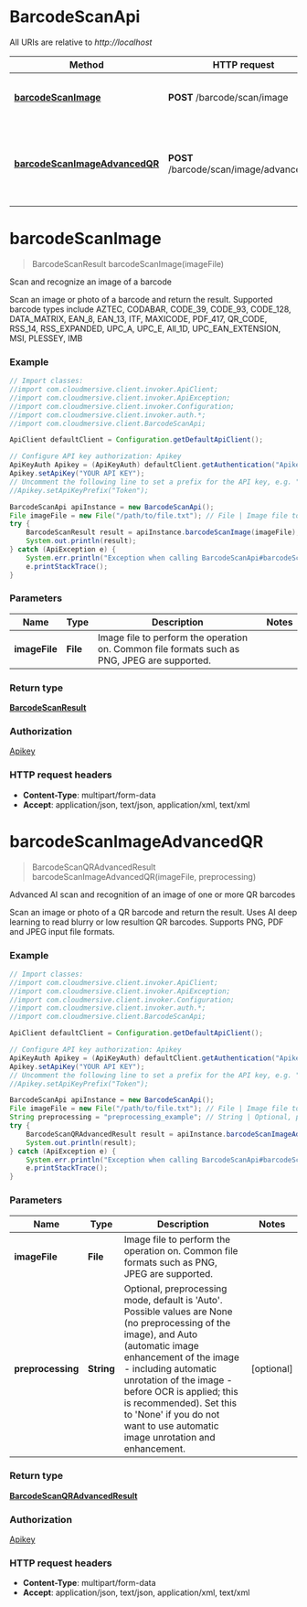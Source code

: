 # BarcodeScanApi

All URIs are relative to *http://localhost*

Method | HTTP request | Description
------------- | ------------- | -------------
[**barcodeScanImage**](BarcodeScanApi.md#barcodeScanImage) | **POST** /barcode/scan/image | Scan and recognize an image of a barcode
[**barcodeScanImageAdvancedQR**](BarcodeScanApi.md#barcodeScanImageAdvancedQR) | **POST** /barcode/scan/image/advanced/qr | Advanced AI scan and recognition of an image of one or more QR barcodes


<a name="barcodeScanImage"></a>
# **barcodeScanImage**
> BarcodeScanResult barcodeScanImage(imageFile)

Scan and recognize an image of a barcode

Scan an image or photo of a barcode and return the result.  Supported barcode types include AZTEC, CODABAR, CODE_39, CODE_93, CODE_128, DATA_MATRIX, EAN_8, EAN_13, ITF, MAXICODE, PDF_417, QR_CODE, RSS_14, RSS_EXPANDED, UPC_A, UPC_E, All_1D, UPC_EAN_EXTENSION, MSI, PLESSEY, IMB

### Example
```java
// Import classes:
//import com.cloudmersive.client.invoker.ApiClient;
//import com.cloudmersive.client.invoker.ApiException;
//import com.cloudmersive.client.invoker.Configuration;
//import com.cloudmersive.client.invoker.auth.*;
//import com.cloudmersive.client.BarcodeScanApi;

ApiClient defaultClient = Configuration.getDefaultApiClient();

// Configure API key authorization: Apikey
ApiKeyAuth Apikey = (ApiKeyAuth) defaultClient.getAuthentication("Apikey");
Apikey.setApiKey("YOUR API KEY");
// Uncomment the following line to set a prefix for the API key, e.g. "Token" (defaults to null)
//Apikey.setApiKeyPrefix("Token");

BarcodeScanApi apiInstance = new BarcodeScanApi();
File imageFile = new File("/path/to/file.txt"); // File | Image file to perform the operation on.  Common file formats such as PNG, JPEG are supported.
try {
    BarcodeScanResult result = apiInstance.barcodeScanImage(imageFile);
    System.out.println(result);
} catch (ApiException e) {
    System.err.println("Exception when calling BarcodeScanApi#barcodeScanImage");
    e.printStackTrace();
}
```

### Parameters

Name | Type | Description  | Notes
------------- | ------------- | ------------- | -------------
 **imageFile** | **File**| Image file to perform the operation on.  Common file formats such as PNG, JPEG are supported. |

### Return type

[**BarcodeScanResult**](BarcodeScanResult.md)

### Authorization

[Apikey](../README.md#Apikey)

### HTTP request headers

 - **Content-Type**: multipart/form-data
 - **Accept**: application/json, text/json, application/xml, text/xml

<a name="barcodeScanImageAdvancedQR"></a>
# **barcodeScanImageAdvancedQR**
> BarcodeScanQRAdvancedResult barcodeScanImageAdvancedQR(imageFile, preprocessing)

Advanced AI scan and recognition of an image of one or more QR barcodes

Scan an image or photo of a QR barcode and return the result.  Uses AI deep learning to read blurry or low resultion QR barcodes.  Supports PNG, PDF and JPEG input file formats.

### Example
```java
// Import classes:
//import com.cloudmersive.client.invoker.ApiClient;
//import com.cloudmersive.client.invoker.ApiException;
//import com.cloudmersive.client.invoker.Configuration;
//import com.cloudmersive.client.invoker.auth.*;
//import com.cloudmersive.client.BarcodeScanApi;

ApiClient defaultClient = Configuration.getDefaultApiClient();

// Configure API key authorization: Apikey
ApiKeyAuth Apikey = (ApiKeyAuth) defaultClient.getAuthentication("Apikey");
Apikey.setApiKey("YOUR API KEY");
// Uncomment the following line to set a prefix for the API key, e.g. "Token" (defaults to null)
//Apikey.setApiKeyPrefix("Token");

BarcodeScanApi apiInstance = new BarcodeScanApi();
File imageFile = new File("/path/to/file.txt"); // File | Image file to perform the operation on.  Common file formats such as PNG, JPEG are supported.
String preprocessing = "preprocessing_example"; // String | Optional, preprocessing mode, default is 'Auto'.  Possible values are None (no preprocessing of the image), and Auto (automatic image enhancement of the image - including automatic unrotation of the image - before OCR is applied; this is recommended).  Set this to 'None' if you do not want to use automatic image unrotation and enhancement.
try {
    BarcodeScanQRAdvancedResult result = apiInstance.barcodeScanImageAdvancedQR(imageFile, preprocessing);
    System.out.println(result);
} catch (ApiException e) {
    System.err.println("Exception when calling BarcodeScanApi#barcodeScanImageAdvancedQR");
    e.printStackTrace();
}
```

### Parameters

Name | Type | Description  | Notes
------------- | ------------- | ------------- | -------------
 **imageFile** | **File**| Image file to perform the operation on.  Common file formats such as PNG, JPEG are supported. |
 **preprocessing** | **String**| Optional, preprocessing mode, default is &#39;Auto&#39;.  Possible values are None (no preprocessing of the image), and Auto (automatic image enhancement of the image - including automatic unrotation of the image - before OCR is applied; this is recommended).  Set this to &#39;None&#39; if you do not want to use automatic image unrotation and enhancement. | [optional]

### Return type

[**BarcodeScanQRAdvancedResult**](BarcodeScanQRAdvancedResult.md)

### Authorization

[Apikey](../README.md#Apikey)

### HTTP request headers

 - **Content-Type**: multipart/form-data
 - **Accept**: application/json, text/json, application/xml, text/xml

